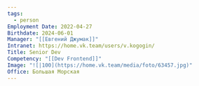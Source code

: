 ```yaml
---
tags:
  - person
Employment Date: 2022-04-27
Birthdate: 2024-06-01
Manager: "[[Евгений Джумак]]"
Intranet: https://home.vk.team/users/v.kogogin/
Title: Senior Dev
Competency: "[[Dev Frontend]]"
Image: "![|100](https://home.vk.team/media/foto/63457.jpg)"
Office: Большая Морская
---
```

